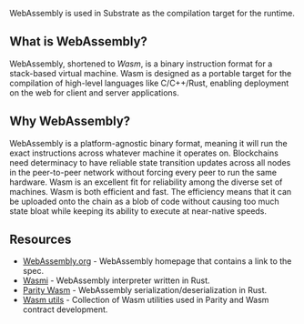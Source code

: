 WebAssembly is used in Substrate as the compilation target for the runtime.

## What is WebAssembly?

WebAssembly, shortened to _Wasm_, is a binary instruction format for a stack-based virtual machine.
Wasm is designed as a portable target for the compilation of high-level languages like C/C++/Rust,
enabling deployment on the web for client and server applications.

## Why WebAssembly?

WebAssembly is a platform-agnostic binary format, meaning it will run the exact instructions across
whatever machine it operates on. Blockchains need determinacy to have reliable state transition
updates across all nodes in the peer-to-peer network without forcing every peer to run the same
hardware. Wasm is an excellent fit for reliability among the diverse set of machines. Wasm is both
efficient and fast. The efficiency means that it can be uploaded onto the chain as a blob of code
without causing too much state bloat while keeping its ability to execute at near-native speeds.

## Resources

- [WebAssembly.org](https://webassembly.org/) - WebAssembly homepage that contains a link to the
  spec.
- [Wasmi](https://github.com/paritytech/Wasmi) - WebAssembly interpreter written in Rust.
- [Parity Wasm](https://github.com/paritytech/parity-Wasm) - WebAssembly
  serialization/deserialization in Rust.
- [Wasm utils](https://github.com/paritytech/Wasm-utils) - Collection of Wasm utilities used in
  Parity and Wasm contract development.
